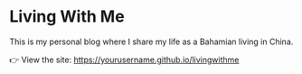 # Living With Me

This is my personal blog where I share my life as a Bahamian living in China.

👉 View the site: https://yourusername.github.io/livingwithme
